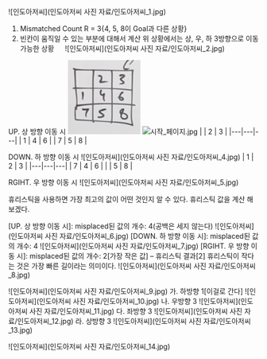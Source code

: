 ![인도아저씨](인도아저씨 사진 자료/인도아저씨_1.jpg)

1.	Mismatched Count
R = 3{4, 5, 8이 Goal과 다른 상황}
2.	빈칸이 움직일 수 있는 부분에 대해서 계산
위 상황에서는 상, 우, 하 3방향으로 이동 가능한 상황
 
![인도아저씨](인도아저씨 사진 자료/인도아저씨_2.jpg)

UP. 상 방향 이동 시
![인도아저씨](사진_자료/인도아저씨_3.jpg)
![시작_페이지.jpg](UI/시작_페이지.jpg)
|   | 2 | 3 |
|---|---|---|
| 1 | 4 | 6 |
| 7 | 5 | 8 |

DOWN. 하 방향 이동 시
![인도아저씨](인도아저씨 사진 자료/인도아저씨_4.jpg)
| 1 | 2 | 3 |
|---|---|---|
| 7 | 4 | 6 |
|   | 5 | 8 |

RGIHT. 우 방향 이동 시
![인도아저씨](인도아저씨 사진 자료/인도아저씨_5.jpg)

휴리스틱을 사용하면 가장 최고의 값이 어떤 것인지 알 수 있다.
휴리스틱 값을 계산 해보겠다.

[UP. 상 방향 이동 시]: misplaced된 값의 개수: 4(공백은 세지 않는다)
![인도아저씨](인도아저씨 사진 자료/인도아저씨_6.jpg)
[DOWN. 하 방향 이동 시]: misplaced된 값의 개수: 4
![인도아저씨](인도아저씨 사진 자료/인도아저씨_7.jpg)
[RGIHT. 우 방향 이동 시]: misplaced된 값의 개수: 2[가장 작은 값] – 휴리스틱 결과[2]
휴리스틱이 작다는 것은 가장 빠른 길이라는 의미이다.
![인도아저씨](인도아저씨 사진 자료/인도아저씨_8.jpg)

![인도아저씨](인도아저씨 사진 자료/인도아저씨_9.jpg)
가.	하방향 1[이걸로 간다]
![인도아저씨](인도아저씨 사진 자료/인도아저씨_10.jpg)
나.	우방향 3
![인도아저씨](인도아저씨 사진 자료/인도아저씨_11.jpg)
다.	좌방향 3
![인도아저씨](인도아저씨 사진 자료/인도아저씨_12.jpg)
라.	상방향 3
![인도아저씨](인도아저씨 사진 자료/인도아저씨_13.jpg)

![인도아저씨](인도아저씨 사진 자료/인도아저씨_14.jpg)